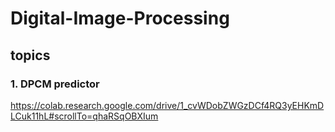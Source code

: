 # Digital-Image-Processing

## topics


### 1. DPCM predictor

https://colab.research.google.com/drive/1_cvWDobZWGzDCf4RQ3yEHKmDLCuk11hL#scrollTo=qhaRSqOBXIum
